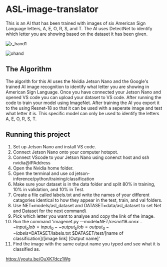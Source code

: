 # ASL-image-translator
This is an AI that has been trained with images of six American Sign Language letters, A, E, O, R, S, and T. The AI uses DetectNet to identify
which letter you are showing based on the dataset it has been given.

![r_hand1](https://github.com/user-attachments/assets/65bc4c85-c36d-46c8-bbf5-6b65a796b032)

![ohand](https://github.com/user-attachments/assets/92da30a7-dfa4-436d-8b91-0a9152552238)

## The Algorithm
The algorith for this AI uses the Nvidia Jetson Nano and the Google's trained AI image recognition to identify what letter you are showing in American Sign Language.
Once you have connected your Jetson Nano and opened VS code you can upload your dataset to VS code. After running the code to train your model using ImageNet. After training the AI you export it to the using Resnet-18 so that it can be used with a seperate image and test what letter it is. This specific model can only be used to identify the letters A, E, O, R, S, T.


## Running this project

1. Set up Jetson Nano and install VS code.
2. Connect Jetson Nano onto your computer hotspot.
3. Connect VScode to your Jetson Nano using conenct host and ssh nvidia@IPAddress
4. Open the Nvidia home folder.
5. Open the terminal and use cd jetson-inference/python/training/classification
6. Make sure your dataset is in the data folder and split 80% in training, 10% in validation, and 10% in Test.
7. Create a file called labels.txt and write the names of your different catagories identical to how they appear in the test, train, and val folders.
8. Use NET=models/asl_dataset and DATASET=data/asl_dataset to set Net and Dataset for the next command\
9. Pick which letter you want to analyse and copy the link of the image.
10. Run the command 'imagenet.py --model=$NET/resnet18.onnx --input_blob=input_0 --output_blob=output_0 --labels=$DATASET/labels.txt $DATASET/test/[name of classification]/[image link] [Output name]'
11. Find the image with the same output name you typed and see what it is classified as.


https://youtu.be/OuXK7dcz1Wg
